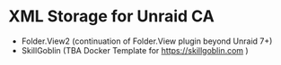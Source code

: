 # XML Storage for Unraid CA
- Folder.View2 (continuation of Folder.View plugin beyond Unraid 7+)
- SkillGoblin (TBA Docker Template for https://skillgoblin.com )

